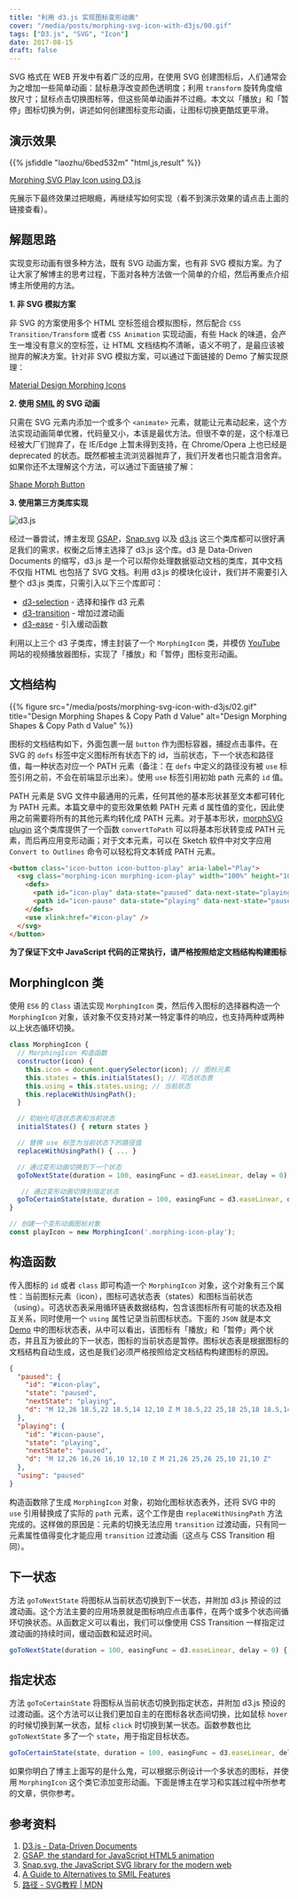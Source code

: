 ```yaml
---
title: "利用 d3.js 实现图标变形动画"
cover: "/media/posts/morphing-svg-icon-with-d3js/00.gif"
tags: ["D3.js", "SVG", "Icon"]
date: 2017-08-15
draft: false
---
```


SVG 格式在 WEB 开发中有着广泛的应用，在使用 SVG 创建图标后，人们通常会为之增加一些简单动画：鼠标悬浮改变颜色透明度；利用 `transform` 旋转角度缩放尺寸；鼠标点击切换图标等，但这些简单动画并不过瘾。本文以「播放」和「暂停」图标切换为例，讲述如何创建图标变形动画，让图标切换更酷炫更平滑。

<!--more-->

## 演示效果

{{% jsfiddle "laozhu/6bed532m" "html,js,result" %}}

[Morphing SVG Play Icon using D3.js](https://jsfiddle.net/laozhu/6bed532m/)

先展示下最终效果过把眼瘾，再继续写如何实现（看不到演示效果的请点击上面的链接查看）。

## 解题思路

实现变形动画有很多种方法，既有 SVG 动画方案，也有非 SVG 模拟方案。为了让大家了解博主的思考过程，下面对各种方法做一个简单的介绍，然后再重点介绍博主所使用的方法。

**1. 非 SVG 模拟方案**

非 SVG 的方案使用多个 HTML 空标签组合模拟图标，然后配合 `CSS Transition/Transform` 或者 `CSS Animation` 实现动画，有些 Hack 的味道，会产生一堆没有意义的空标签，让 HTML 文档结构不清晰，语义不明了，是最应该被抛弃的解决方案。针对非 SVG 模拟方案，可以通过下面链接的 Demo 了解实现原理：

[Material Design Morphing Icons](https://codepen.io/albebonv/pen/gIlrw)

**2. 使用 [SMIL](https://developer.mozilla.org/zh-CN/docs/Web/SVG/SVG_animation_with_SMIL) 的 SVG 动画**

只需在 SVG 元素内添加一个或多个 `<animate>` 元素，就能让元素动起来，这个方法实现动画简单优雅，代码量又小，本该是最优方法。但很不幸的是，这个标准已经被大厂们抛弃了，在 IE/Edge 上暂未得到支持，在 Chrome/Opera 上也已经是 deprecated 的状态。既然都被主流浏览器抛弃了，我们开发者也只能含泪舍弃。如果你还不太理解这个方法，可以通过下面链接了解：

[Shape Morph Button](https://codepen.io/chriscoyier/pen/DpFfE)

**3. 使用第三方类库实现**

![d3.js](/media/posts/morphing-svg-icon-with-d3js/01.png)

经过一番尝试，博主发现 [GSAP](https://greensock.com/gsap)，[Snap.svg](http://snapsvg.io/) 以及 [d3.js](https://d3js.org/) 这三个类库都可以很好满足我们的需求，权衡之后博主选择了 d3.js 这个库。d3 是 Data-Driven Documents 的缩写，d3.js 是一个可以帮你处理数据驱动文档的类库，其中文档不仅指 HTML 也包括了 SVG 文档。利用 d3.js 的模块化设计，我们并不需要引入整个 d3.js 类库，只需引入以下三个库即可：

- [d3-selection](https://github.com/d3/d3-selection) - 选择和操作 d3 元素
- [d3-transition](https://github.com/d3/d3-transition) - 增加过渡动画
- [d3-ease](https://github.com/d3/d3-ease) - 引入缓动函数

利用以上三个 d3 子类库，博主封装了一个 `MorphingIcon` 类，并模仿 [YouTube](https://www.youtube.com/) 网站的视频播放器图标，实现了「播放」和「暂停」图标变形动画。

## 文档结构

{{% figure src="/media/posts/morphing-svg-icon-with-d3js/02.gif" title="Design Morphing Shapes & Copy Path d Value" alt="Design Morphing Shapes & Copy Path d Value" %}}

图标的文档结构如下，外面包裹一层 `button` 作为图标容器，捕捉点击事件。在 SVG 的 `defs` 标签中定义图标所有状态下的 id，当前状态，下一个状态和路径值，每一种状态对应一个 PATH 元素（备注：在 `defs` 中定义的路径没有被 `use` 标签引用之前，不会在前端显示出来）。使用 `use` 标签引用初始 path 元素的 `id` 值。

PATH 元素是 SVG 文件中最通用的元素，任何其他的基本形状甚至文本都可转化为 PATH 元素。本篇文章中的变形效果依赖 PATH 元素 d 属性值的变化，因此使用之前需要将所有的其他元素均转化成 PATH 元素。对于基本形状，[morphSVG plugin](https://greensock.com/morphSVG) 这个类库提供了一个函数 `convertToPath` 可以将基本形状转变成 PATH 元素，而后再应用变形动画；对于文本元素，可以在 Sketch 软件中对文字应用 `Convert to Outlines` 命令可以轻松将文本转成 PATH 元素。

```html
<button class="icon-button icon-button-play" aria-label="Play">
  <svg class="morphing-icon morphing-icon-play" width="100%" height="100%" viewBox="0 0 36 36">
    <defs>
      <path id="icon-play" data-state="paused" data-next-state="playing" d="..." />
      <path id="icon-pause" data-state="playing" data-next-state="paused" d="..." />
    </defs>
    <use xlink:href="#icon-play" />
  </svg>
</button>
```

**为了保证下文中 JavaScript 代码的正常执行，请严格按照给定文档结构构建图标**

## MorphingIcon 类

使用 `ES6` 的 `Class` 语法实现 `MorphingIcon` 类，然后传入图标的选择器构造一个 `MorphingIcon` 对象，该对象不仅支持对某一特定事件的响应，也支持两种或两种以上状态循环切换。

```javascript
class MorphingIcon {
  // MorphingIcon 构造函数
  constructor(icon) {
    this.icon = document.querySelector(icon); // 图标元素
    this.states = this.initialStates(); // 可选状态表
    this.using = this.states.using; // 当前状态
    this.replaceWithUsingPath();
  }

  // 初始化可选状态表和当前状态
  initialStates() { return states }

  // 替换 use 标签为当前状态下的路径值
  replaceWithUsingPath() { ... }

  // 通过变形动画切换到下一个状态
  goToNextState(duration = 100, easingFunc = d3.easeLinear, delay = 0) { ... }

   // 通过变形动画切换到指定状态
  goToCertainState(state, duration = 100, easingFunc = d3.easeLinear, delay = 0) { ... }
}

// 创建一个变形动画图标对象
const playIcon = new MorphingIcon('.morphing-icon-play');
```

## 构造函数

传入图标的 `id` 或者 `class` 即可构造一个 `MorphingIcon` 对象，这个对象有三个属性：当前图标元素（icon），图标可选状态表（states）和图标当前状态（using）。可选状态表采用循环链表数据结构，包含该图标所有可能的状态及相互关系，同时使用一个 `using` 属性记录当前图标状态。下面的 `JSON` 就是本文 [Demo](https://jsfiddle.net/laozhu/6bed532m/) 中的图标状态表，从中可以看出，该图标有「播放」和「暂停」两个状态，并且互为彼此的下一状态，图标的当前状态是暂停。图标状态表是根据图标的文档结构自动生成，这也是我们必须严格按照给定文档结构构建图标的原因。

```json
{
  "paused": {
    "id": "#icon-play",
    "state": "paused",
    "nextState": "playing",
    "d": "M 12,26 18.5,22 18.5,14 12,10 Z M 18.5,22 25,18 25,18 18.5,14 Z"
  },
  "playing": {
    "id": "#icon-pause",
    "state": "playing",
    "nextState": "paused",
    "d": "M 12,26 16,26 16,10 12,10 Z M 21,26 25,26 25,10 21,10 Z"
  },
  "using": "paused"
}
```

构造函数除了生成 `MorphingIcon` 对象，初始化图标状态表外，还将 SVG 中的 `use` 引用替换成了实际的 `path` 元素，这个工作是由 `replaceWithUsingPath` 方法完成的。这样做的原因是：元素的切换无法应用 `transition` 过渡动画，只有同一元素属性值得变化才能应用 `transition` 过渡动画（这点与 CSS Transition 相同）。

## 下一状态

方法 `goToNextState` 将图标从当前状态切换到下一状态，并附加 d3.js 预设的过渡动画。这个方法主要的应用场景就是图标响应点击事件，在两个或多个状态间循环切换状态。从函数定义可以看出，我们可以像使用 CSS Transition 一样指定过渡动画的持续时间，缓动函数和延迟时间。

```javascript
goToNextState(duration = 100, easingFunc = d3.easeLinear, delay = 0) { ... }
```

## 指定状态

方法 `goToCertainState` 将图标从当前状态切换到指定状态，并附加 d3.js 预设的过渡动画。这个方法可以让我们更加自主的在图标各状态间切换，比如鼠标 `hover` 的时候切换到某一状态，鼠标 `click` 时切换到某一状态。函数参数也比 `goToNextState` 多了一个 `state`，用于指定目标状态。

```javascript
goToCertainState(state, duration = 100, easingFunc = d3.easeLinear, delay = 0) { ... }
```

如果你明白了博主上面写的是什么鬼，可以根据示例设计一个多状态的图标，并使用 `MorphingIcon` 这个类它添加变形动画。下面是博主在学习和实践过程中所参考的文章，供你参考。

## 参考资料

1. [D3.js - Data-Driven Documents](https://d3js.org/)
2. [GSAP, the standard for JavaScript HTML5 animation](https://greensock.com/gsap)
3. [Snap.svg, the JavaScript SVG library for the modern web](http://snapsvg.io/)
4. [A Guide to Alternatives to SMIL Features](https://css-tricks.com/smil-is-dead-long-live-smil-a-guide-to-alternatives-to-smil-features/)
5. [路径 - SVG教程 | MDN](https://developer.mozilla.org/zh-CN/docs/Web/SVG/Tutorial/Paths#Arcs)
